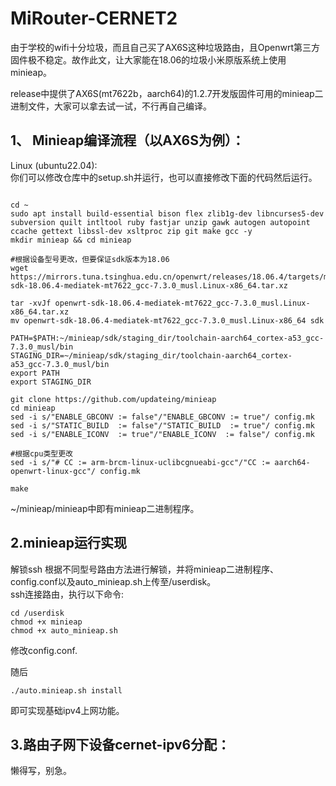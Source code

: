 # MiRouter-CERNET2  


由于学校的wifi十分垃圾，而且自己买了AX6S这种垃圾路由，且Openwrt第三方固件极不稳定。故作此文，让大家能在18.06的垃圾小米原版系统上使用minieap。  


release中提供了AX6S(mt7622b，aarch64)的1.2.7开发版固件可用的minieap二进制文件，大家可以拿去试一试，不行再自己编译。  
## 1、 Minieap编译流程（以AX6S为例）：  

Linux (ubuntu22.04):  
你们可以修改仓库中的setup.sh并运行，也可以直接修改下面的代码然后运行。

```shell

cd ~
sudo apt install build-essential bison flex zlib1g-dev libncurses5-dev subversion quilt intltool ruby fastjar unzip gawk autogen autopoint ccache gettext libssl-dev xsltproc zip git make gcc -y
mkdir minieap && cd minieap

#根据设备型号更改，但要保证sdk版本为18.06
wget https://mirrors.tuna.tsinghua.edu.cn/openwrt/releases/18.06.4/targets/mediatek/mt7622/openwrt-sdk-18.06.4-mediatek-mt7622_gcc-7.3.0_musl.Linux-x86_64.tar.xz

tar -xvJf openwrt-sdk-18.06.4-mediatek-mt7622_gcc-7.3.0_musl.Linux-x86_64.tar.xz
mv openwrt-sdk-18.06.4-mediatek-mt7622_gcc-7.3.0_musl.Linux-x86_64 sdk

PATH=$PATH:~/minieap/sdk/staging_dir/toolchain-aarch64_cortex-a53_gcc-7.3.0_musl/bin
STAGING_DIR=~/minieap/sdk/staging_dir/toolchain-aarch64_cortex-a53_gcc-7.3.0_musl/bin
export PATH
export STAGING_DIR

git clone https://github.com/updateing/minieap
cd minieap
sed -i s/"ENABLE_GBCONV := false"/"ENABLE_GBCONV := true"/ config.mk
sed -i s/"STATIC_BUILD  := false"/"STATIC_BUILD  := true"/ config.mk
sed -i s/"ENABLE_ICONV  := true"/"ENABLE_ICONV  := false"/ config.mk

#根据cpu类型更改
sed -i s/"# CC := arm-brcm-linux-uclibcgnueabi-gcc"/"CC := aarch64-openwrt-linux-gcc"/ config.mk

make  

```

~/minieap/minieap中即有minieap二进制程序。    


## 2.minieap运行实现
解锁ssh 根据不同型号路由方法进行解锁，并将minieap二进制程序、config.conf以及auto_minieap.sh上传至/userdisk。  
ssh连接路由，执行以下命令:  

```shell
cd /userdisk
chmod +x minieap
chmod +x auto_minieap.sh
```

修改config.conf.  

随后
```shell
./auto.minieap.sh install  
```
即可实现基础ipv4上网功能。  

## 3.路由子网下设备cernet-ipv6分配：  
懒得写，别急。  















